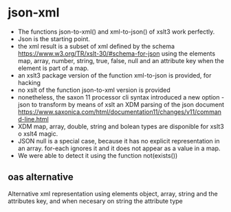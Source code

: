 # json-xml

- The functions json-to-xml() and xml-to-json() of xslt3 work perfectly.
- Json is the starting point.
- the xml result is a subset of xml defined by the schema https://www.w3.org/TR/xslt-30/#schema-for-json using the elements map, array, number, string, true, false, null and an attribute key when the element is part of a map.
- an xslt3 package version of the function xml-to-json is provided, for hacking
- no xslt of the function json-to-xml version is provided
- nonetheless, the saxon 11 processor cli syntax introduced a new option -json to transform by means of xslt an XDM parsing of the json document https://www.saxonica.com/html/documentation11/changes/v11/command-line.html
- XDM map, array, double, string and bolean types are disponible for xslt3 o xslt4 magic.
- JSON null is a special case, because it has no explicit representation in an array. for-each ignores it and it does not appear as a value in a map.
- We were able to detect it using the function not(exists())

## oas alternative
Alternative xml representation using elements object, array, string and the attributes key, and when necesary on string the attribute type
